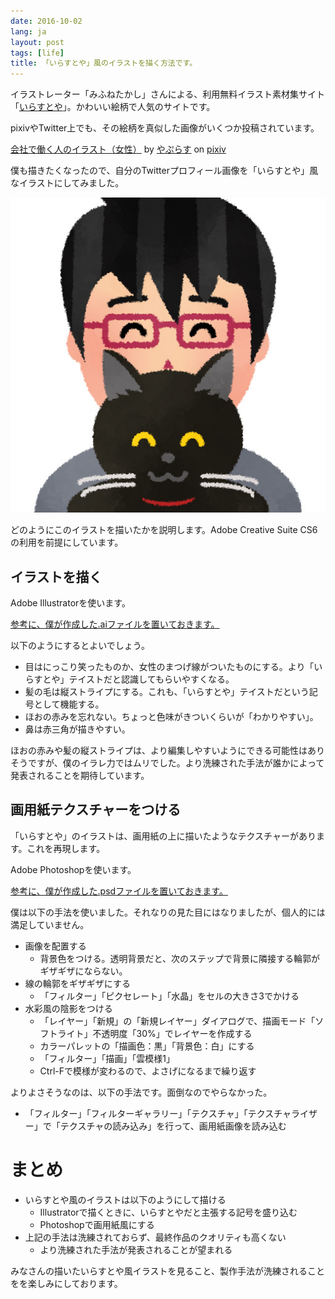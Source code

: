 ```yaml
---
date: 2016-10-02
lang: ja
layout: post
tags: [life]
title: 「いらすとや」風のイラストを描く方法です。
---
```

イラストレーター「みふねたかし」さんによる、利用無料イラスト素材集サイト「[いらすとや](http://www.irasutoya.com/)」。かわいい絵柄で人気のサイトです。

pixivやTwitter上でも、その絵柄を真似した画像がいくつか投稿されています。

<script src="http://source.pixiv.net/source/embed.js" data-id="55739510_9d88f068aaa266dd91ba1ee8e20c7bd3" data-size="medium" data-border="on" charset="utf-8"></script><noscript><p><a href="http://www.pixiv.net/member_illust.php?mode=medium&amp;illust_id=55739510" target="_blank">会社で働く人のイラスト（女性）</a> by <a href="http://www.pixiv.net/member.php?id=4585530" target="_blank">やぷらす</a> on <a href="http://www.pixiv.net/" target="_blank">pixiv</a></p></noscript>

僕も描きたくなったので、自分のTwitterプロフィール画像を「いらすとや」風なイラストにしてみました。

![Twitterプロフィール画像:@gunyarakun](/assets/images/entry/2016-10-02/illust_tasuku_ver4.jpg)

どのようにこのイラストを描いたかを説明します。Adobe Creative Suite CS6の利用を前提にしています。

## イラストを描く

Adobe Illustratorを使います。

[参考に、僕が作成した.aiファイルを置いておきます。](/assets/images/entry/2016-10-02/illust_tasuku.ai)

以下のようにするとよいでしょう。

- 目はにっこり笑ったものか、女性のまつげ線がついたものにする。より「いらすとや」テイストだと認識してもらいやすくなる。
- 髪の毛は縦ストライプにする。これも、「いらすとや」テイストだという記号として機能する。
- ほおの赤みを忘れない。ちょっと色味がきついくらいが「わかりやすい」。
- 鼻は赤三角が描きやすい。

ほおの赤みや髪の縦ストライプは、より編集しやすいようにできる可能性はありそうですが、僕のイラレ力ではムリでした。より洗練された手法が誰かによって発表されることを期待しています。

## 画用紙テクスチャーをつける

「いらすとや」のイラストは、画用紙の上に描いたようなテクスチャーがあります。これを再現します。

Adobe Photoshopを使います。

[参考に、僕が作成した.psdファイルを置いておきます。](/assets/images/entry/2016-10-02/illust_tasuku.psd)

僕は以下の手法を使いました。それなりの見た目にはなりましたが、個人的には満足していません。

- 画像を配置する
  - 背景色をつける。透明背景だと、次のステップで背景に隣接する輪郭がギザギザにならない。
- 線の輪郭をギザギザにする
  - 「フィルター」「ピクセレート」「水晶」をセルの大きさ3でかける
- 水彩風の陰影をつける
  - 「レイヤー」「新規」の「新規レイヤー」ダイアログで、描画モード「ソフトライト」不透明度「30%」でレイヤーを作成する
  - カラーパレットの「描画色：黒」「背景色：白」にする
  - 「フィルター」「描画」「雲模様1」
  - Ctrl-Fで模様が変わるので、よさげになるまで繰り返す

よりよさそうなのは、以下の手法です。面倒なのでやらなかった。

- 「フィルター」「フィルターギャラリー」「テクスチャ」「テクスチャライザー」で「テクスチャの読み込み」を行って、画用紙画像を読み込む

# まとめ

- いらすとや風のイラストは以下のようにして描ける
  - Illustratorで描くときに、いらすとやだと主張する記号を盛り込む
  - Photoshopで画用紙風にする
- 上記の手法は洗練されておらず、最終作品のクオリティも高くない
  - より洗練された手法が発表されることが望まれる

みなさんの描いたいらすとや風イラストを見ること、製作手法が洗練されることをを楽しみにしております。
